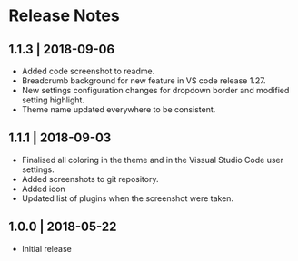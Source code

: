 # Release Notes

## 1.1.3 | 2018-09-06
- Added code screenshot to readme.
- Breadcrumb background for new feature in VS code release 1.27.
- New settings configuration changes for dropdown border and modified setting highlight.
- Theme name updated everywhere to be consistent.

## 1.1.1 | 2018-09-03
- Finalised all coloring in the theme and in the Vissual Studio Code user settings.
- Added screenshots to git repository.
- Added icon
- Updated list of plugins when the screenshot were taken.

## 1.0.0 | 2018-05-22
- Initial release
